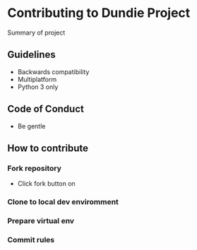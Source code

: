 # Contributing to Dundie Project

Summary of project

## Guidelines

- Backwards compatibility
- Multiplatform
- Python 3 only

## Code of Conduct
- Be gentle

## How to contribute

### Fork repository
- Click fork button on 

### Clone to local dev enviromment


### Prepare virtual env

### Commit rules


